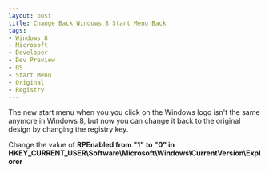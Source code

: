 ```yaml
---
layout: post
title: Change Back Windows 8 Start Menu Back
tags:
- Windows 8
- Microsoft
- Developer
- Dev Preview
- OS
- Start Menu
- Original
- Registry
---
```

The new start menu when you you click on the Windows logo isn't the same
anymore in Windows 8, but now you can change it back to the original design by
changing the registry key.

Change the value of **RPEnabled **from** "1" **to** "0" **in**
HKEY_CURRENT_USER\Software\Microsoft\Windows\CurrentVersion\Explorer**

